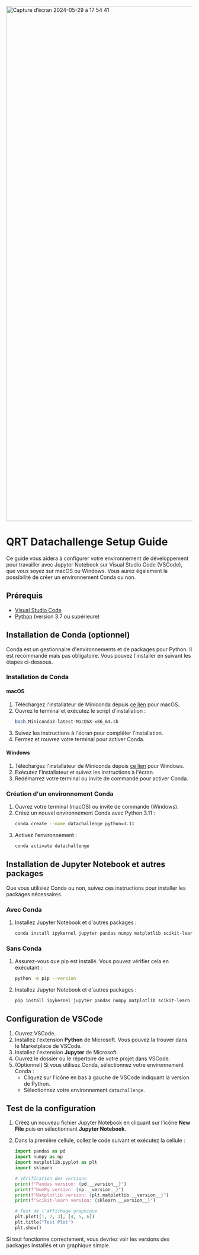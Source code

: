 <img width="1392" alt="Capture d’écran 2024-05-29 à 17 54 41" src="https://github.com/telecom-business-finance/qrt-datachallenge/assets/85460872/ccd44a8c-8ea5-4822-a0a8-1bd5c49d939a">

# QRT Datachallenge Setup Guide

Ce guide vous aidera à configurer votre environnement de développement pour travailler avec Jupyter Notebook sur Visual Studio Code (VSCode), que vous soyez sur macOS ou Windows. Vous aurez également la possibilité de créer un environnement Conda ou non.

## Prérequis

- [Visual Studio Code](https://code.visualstudio.com/)
- [Python](https://www.python.org/downloads/) (version 3.7 ou supérieure)

## Installation de Conda (optionnel)

Conda est un gestionnaire d'environnements et de packages pour Python. Il est recommandé mais pas obligatoire. Vous pouvez l'installer en suivant les étapes ci-dessous.

### Installation de Conda

#### macOS

1. Téléchargez l'installateur de Miniconda depuis [ce lien](https://docs.conda.io/en/latest/miniconda.html) pour macOS.
2. Ouvrez le terminal et exécutez le script d'installation :
    ```bash
    bash Miniconda3-latest-MacOSX-x86_64.sh
    ```
3. Suivez les instructions à l'écran pour compléter l'installation.
4. Fermez et rouvrez votre terminal pour activer Conda.

#### Windows

1. Téléchargez l'installateur de Miniconda depuis [ce lien](https://docs.conda.io/en/latest/miniconda.html) pour Windows.
2. Exécutez l'installateur et suivez les instructions à l'écran.
3. Redémarrez votre terminal ou invite de commande pour activer Conda.

### Création d'un environnement Conda

1. Ouvrez votre terminal (macOS) ou invite de commande (Windows).
2. Créez un nouvel environnement Conda avec Python 3.11 :
    ```bash
    conda create --name datachallenge python=3.11
    ```
3. Activez l'environnement :
    ```bash
    conda activate datachallenge
    ```

## Installation de Jupyter Notebook et autres packages

Que vous utilisiez Conda ou non, suivez ces instructions pour installer les packages nécessaires.

### Avec Conda

1. Installez Jupyter Notebook et d'autres packages :
    ```bash
    conda install ipykernel jupyter pandas numpy matplotlib scikit-learn
    ```

### Sans Conda

1. Assurez-vous que pip est installé. Vous pouvez vérifier cela en exécutant :
    ```bash
    python -m pip --version
    ```
2. Installez Jupyter Notebook et d'autres packages :
    ```bash
    pip install ipykernel jupyter pandas numpy matplotlib scikit-learn
    ```

## Configuration de VSCode

1. Ouvrez VSCode.
2. Installez l'extension **Python** de Microsoft. Vous pouvez la trouver dans le Marketplace de VSCode.
3. Installez l'extension **Jupyter** de Microsoft.
4. Ouvrez le dossier ou le répertoire de votre projet dans VSCode.
5. (Optionnel) Si vous utilisez Conda, sélectionnez votre environnement Conda :
    - Cliquez sur l'icône en bas à gauche de VSCode indiquant la version de Python.
    - Sélectionnez votre environnement `datachallenge`.

## Test de la configuration

1. Créez un nouveau fichier Jupyter Notebook en cliquant sur l'icône **New File** puis en sélectionnant **Jupyter Notebook**.
2. Dans la première cellule, collez le code suivant et exécutez la cellule :

    ```python
    import pandas as pd
    import numpy as np
    import matplotlib.pyplot as plt
    import sklearn

    # Vérification des versions
    print(f"Pandas version: {pd.__version__}")
    print(f"NumPy version: {np.__version__}")
    print(f"Matplotlib version: {plt.matplotlib.__version__}")
    print(f"Scikit-learn version: {sklearn.__version__}")

    # Test de l'affichage graphique
    plt.plot([1, 2, 3], [4, 5, 6])
    plt.title("Test Plot")
    plt.show()
    ```

Si tout fonctionne correctement, vous devriez voir les versions des packages installés et un graphique simple.
